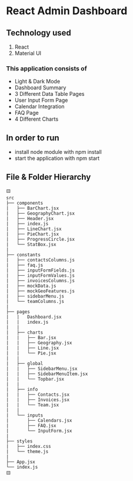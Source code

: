 # React Admin Dashboard 


## Technology used
1. React
2. Material UI 

### This application consists of 
* Light & Dark Mode
* Dashboard Summary
* 3 Different Data Table Pages
* User Input Form Page  
* Calendar Integration
* FAQ Page
* 4 Different Charts

## In order to run 
* install node module with npm install
* start the application with npm start

## File & Folder Hierarchy

```
🟨
src
├── components
|   ├── BarChart.jsx
|   ├── GeographyChart.jsx
|   ├── Header.jsx
|   ├── index.js
|   ├── LineChart.jsx
|   ├── PieChart.jsx
|   ├── ProgressCircle.jsx
|   └── StatBox.jsx
|
├── constants
|   ├── contactsColumns.js
|   ├── faq.js
|   ├── inputFormFields.js
|   ├── inputFormValues.js
|   ├── invoicesColumns.js
|   ├── mockData.js
|   ├── mockGeoFeatures.js
|   ├── sidebarMenu.js
|   └── teamColumns.js
|
├── pages
|   |   Dashboard.jsx
|   |   index.js
|   |
|   ├── charts
|   |   ├── Bar.jsx
|   |   ├── Geography.jsx
|   |   ├── Line.jsx
|   |   └── Pie.jsx
|   |
|   ├── global
|   |   ├── SidebarMenu.jsx
|   |   ├── SidebarMenuItem.jsx
|   |   └── Topbar.jsx
|   |
|   ├── info
|   |   ├── Contacts.jsx
|   |   ├── Invoices.jsx
|   |   └── Team.jsx
|   |
|   └── inputs
|       ├── Calendars.jsx
|       ├── FAQ.jsx
|       └── InputForm.jsx
|
├── styles
|   ├── index.css
|   └── theme.js
|
├── App.jsx
└── index.js
🟨
```


